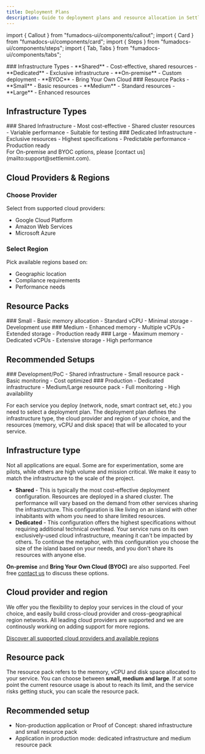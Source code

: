 ```yaml
---
title: Deployment Plans
description: Guide to deployment plans and resource allocation in SettleMint
---
```


import { Callout } from "fumadocs-ui/components/callout";
import { Card } from "fumadocs-ui/components/card";
import { Steps } from "fumadocs-ui/components/steps";
import { Tab, Tabs } from "fumadocs-ui/components/tabs";

<div className="grid grid-cols-1 md:grid-cols-2 gap-6 mb-8">
  <Card>
    ### Infrastructure Types
    - **Shared** - Cost-effective, shared resources
    - **Dedicated** - Exclusive infrastructure
    - **On-premise** - Custom deployment
    - **BYOC** - Bring Your Own Cloud
  </Card>

  <Card>
    ### Resource Packs
    - **Small** - Basic resources
    - **Medium** - Standard resources
    - **Large** - Enhanced resources
  </Card>
</div>

## Infrastructure Types

<div className="grid grid-cols-1 md:grid-cols-2 gap-6 mb-8">
  <Card>
    ### Shared Infrastructure
    - Most cost-effective
    - Shared cluster resources
    - Variable performance
    - Suitable for testing
  </Card>

  <Card>
    ### Dedicated Infrastructure
    - Exclusive resources
    - Highest specifications
    - Predictable performance
    - Production ready
  </Card>
</div>

<Callout type="info">
  For On-premise and BYOC options, please [contact
  us](mailto:support@settlemint.com).
</Callout>

## Cloud Providers & Regions

### Choose Provider

Select from supported cloud providers:

- Google Cloud Platform
- Amazon Web Services
- Microsoft Azure

### Select Region

Pick available regions based on:

- Geographic location
- Compliance requirements
- Performance needs

## Resource Packs

<div className="grid grid-cols-1 md:grid-cols-3 gap-6 mb-8">
  <Card>
    ### Small
    - Basic memory allocation
    - Standard vCPU
    - Minimal storage
    - Development use
  </Card>

<Card>
  ### Medium - Enhanced memory - Multiple vCPUs - Extended storage - Production
  ready
</Card>

  <Card>
    ### Large
    - Maximum memory
    - Dedicated vCPUs
    - Extensive storage
    - High performance
  </Card>
</div>

## Recommended Setups

<div className="grid grid-cols-1 md:grid-cols-2 gap-6 mb-8">
  <Card>
    ### Development/PoC
    - Shared infrastructure
    - Small resource pack
    - Basic monitoring
    - Cost optimized
  </Card>

  <Card>
    ### Production
    - Dedicated infrastructure
    - Medium/Large resource pack
    - Full monitoring
    - High availability
  </Card>
</div>



For each service you deploy (network, node, smart contract set, etc.) you need
to select a deployment plan. The deployment plan defines the infrastructure
type, the cloud provider and region of your choice, and the resources (memory,
vCPU and disk space) that will be allocated to your service.

## Infrastructure type

Not all applications are equal. Some are for experimentation, some are pilots,
while others are high volume and mission critical. We make it easy to match the
infrastructure to the scale of the project.

- **Shared** - This is typically the most cost-effective deployment
  configuration. Resources are deployed in a shared cluster. The performance
  will vary based on the demand from other services sharing the infrastructure.
  This configuration is like living on an island with other inhabitants with
  whom you need to share limited resources.
- **Dedicated** - This configuration offers the highest specifications without
  requiring additional technical overhead. Your service runs on its own
  exclusively-used cloud infrastructure, meaning it can't be impacted by others.
  To continue the metaphor, with this configuration you choose the size of the
  island based on your needs, and you don't share its resources with anyone
  else.

**On-premise** and **Bring Your Own Cloud (BYOC)** are also supported. Feel free
[contact us](mailto:support@settlemint.com) to discuss these options.

## Cloud provider and region

We offer you the flexibility to deploy your services in the cloud of your
choice, and easily build cross-cloud provider and cross-geographical region
networks. All leading cloud providers are supported and we are continously
working on adding support for more regions.

[Discover all supported cloud providers and available regions](/launching-the-platform/managed-cloud-deployment/supported-cloud-providers)

## Resource pack

The resource pack refers to the memory, vCPU and disk space allocated to your
service. You can choose between **small, medium and large**. If at some point
the current resource usage is about to reach its limit, and the service risks
getting stuck, you can scale the resource pack.

## Recommended setup

- Non-production application or Proof of Concept: shared infrastructure and
  small resource pack
- Application in production mode: dedicated infrastructure and medium resource
  pack


